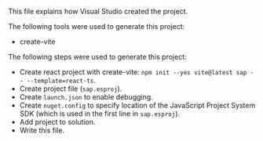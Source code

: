 This file explains how Visual Studio created the project.

The following tools were used to generate this project:
- create-vite

The following steps were used to generate this project:
- Create react project with create-vite: `npm init --yes vite@latest sap -- --template=react-ts`.
- Create project file (`sap.esproj`).
- Create `launch.json` to enable debugging.
- Create `nuget.config` to specify location of the JavaScript Project System SDK (which is used in the first line in `sap.esproj`).
- Add project to solution.
- Write this file.

